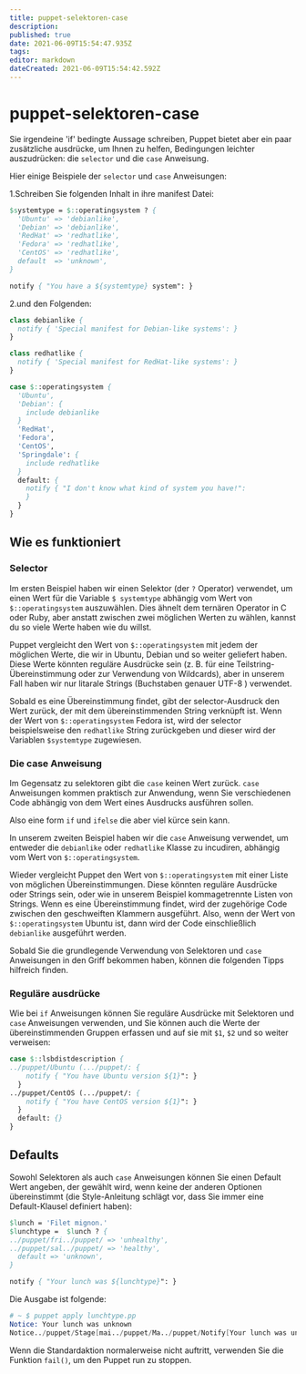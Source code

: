 ```yaml
---
title: puppet-selektoren-case
description: 
published: true
date: 2021-06-09T15:54:47.935Z
tags: 
editor: markdown
dateCreated: 2021-06-09T15:54:42.592Z
---
```


# puppet-selektoren-case

Sie irgendeine 'if' bedingte Aussage schreiben, Puppet bietet aber ein paar zusätzliche ausdrücke, um Ihnen zu helfen, Bedingungen leichter auszudrücken: die `selector` und die `case` Anweisung.

Hier einige Beispiele der `selector` und `case` Anweisungen:

1.Schreiben Sie folgenden Inhalt in ihre manifest Datei:

```pp
$systemtype = $::operatingsystem ? {
  'Ubuntu' => 'debianlike',
  'Debian' => 'debianlike',
  'RedHat' => 'redhatlike',
  'Fedora' => 'redhatlike',
  'CentOS' => 'redhatlike',
  default  => 'unknown',
}

notify { "You have a ${systemtype} system": }

```

2.und den Folgenden:

```pp
class debianlike {
  notify { 'Special manifest for Debian-like systems': }
}

class redhatlike {
  notify { 'Special manifest for RedHat-like systems': }
}

case $::operatingsystem {
  'Ubuntu',
  'Debian': {
    include debianlike
  }
  'RedHat',
  'Fedora',
  'CentOS',
  'Springdale': {
    include redhatlike
  }
  default: {
    notify { "I don't know what kind of system you have!":
    }
  }
}
```

## Wie es funktioniert

### Selector

Im ersten Beispiel haben wir einen Selektor (der `?` Operator) verwendet, um einen Wert für die Variable `$ systemtype` abhängig vom Wert von `$::operatingsystem` auszuwählen.
Dies ähnelt dem ternären Operator in C oder Ruby, aber anstatt zwischen zwei möglichen Werten zu wählen, kannst du so viele Werte haben wie du willst.

Puppet vergleicht den Wert von `$::operatingsystem` mit jedem der möglichen Werte, die wir in Ubuntu, Debian und so weiter geliefert haben.
Diese Werte könnten reguläre Ausdrücke sein (z. B. für eine Teilstring-Übereinstimmung oder zur Verwendung von Wildcards), aber in unserem Fall haben wir nur litarale Strings (Buchstaben genauer UTF-8 ) verwendet.

Sobald es eine Übereinstimmung findet, gibt der selector-Ausdruck den Wert zurück, der mit dem übereinstimmenden String verknüpft ist. Wenn der Wert von `$::operatingsystem` Fedora ist, wird der selector beispielsweise den `redhatlike` String zurückgeben und dieser wird der Variablen `$systemtype` zugewiesen.

### Die case Anweisung

Im Gegensatz zu selektoren gibt die `case` keinen Wert zurück.
`case` Anweisungen kommen praktisch zur Anwendung, wenn Sie verschiedenen Code abhängig von dem Wert eines Ausdrucks ausführen sollen.

Also eine form `if` und `ifelse` die aber viel kürce sein kann.

In unserem zweiten Beispiel haben wir die `case` Anweisung verwendet, um entweder die `debianlike` oder `redhatlike` Klasse zu incudiren, abhängig vom Wert von `$::operatingsystem`.

Wieder vergleicht Puppet den Wert von `$::operatingsystem` mit einer Liste von möglichen Übereinstimmungen. Diese könnten reguläre Ausdrücke oder Strings sein, oder wie in unserem Beispiel kommagetrennte Listen von Strings.
Wenn es eine Übereinstimmung findet, wird der zugehörige Code zwischen den geschweiften Klammern ausgeführt. Also, wenn der Wert von `$::operatingsystem` Ubuntu ist, dann wird der Code einschließlich `debianlike` ausgeführt werden.

Sobald Sie die grundlegende Verwendung von Selektoren und `case` Anweisungen in den Griff bekommen haben, können die folgenden Tipps hilfreich finden.

### Reguläre ausdrücke

Wie bei `if` Anweisungen können Sie reguläre Ausdrücke mit Selektoren und `case` Anweisungen verwenden, und Sie können auch die Werte der übereinstimmenden Gruppen erfassen und auf sie mit `$1`, `$2` und so weiter verweisen:

```pp
case $::lsbdistdescription {
../puppet/Ubuntu (.../puppet/: {
    notify { "You have Ubuntu version ${1}": }
  }
../puppet/CentOS (.../puppet/: {
    notify { "You have CentOS version ${1}": }
  }
  default: {}
}
```

## Defaults

Sowohl Selektoren als auch `case` Anweisungen können Sie einen Default Wert angeben, der gewählt wird, wenn keine der anderen Optionen übereinstimmt (die Style-Anleitung schlägt vor, dass Sie immer eine Default-Klausel definiert haben):

```pp
$lunch = 'Filet mignon.'
$lunchtype =  $lunch ? {
../puppet/fri../puppet/ => 'unhealthy',
../puppet/sal../puppet/ => 'healthy',
  default => 'unknown',
}

notify { "Your lunch was ${lunchtype}": }
```

Die Ausgabe ist folgende:

```s
# ~ $ puppet apply lunchtype.pp
Notice: Your lunch was unknown
Notice../puppet/Stage[mai../puppet/Ma../puppet/Notify[Your lunch was unknow../puppet/message: defined 'message' as 'Your lunch was unknown'
```

Wenn die Standardaktion normalerweise nicht auftritt, verwenden Sie die Funktion `fail()`, um den Puppet run zu stoppen.
